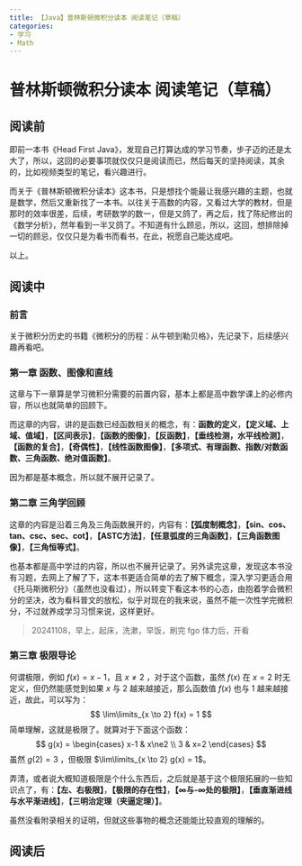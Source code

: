 ```yaml
---
title: 【Java】普林斯顿微积分读本 阅读笔记（草稿）
categories:
- 学习
- Math
---
```


# 普林斯顿微积分读本 阅读笔记（草稿）

## 阅读前

即前一本书《Head First Java》，发现自己打算达成的学习节奏，步子迈的还是太大了，所以，这回的必要事项就仅仅只是阅读而已，然后每天的坚持阅读，其余的，比如视频类型的笔记，看兴趣进行。

而关于《普林斯顿微积分读本》这本书，只是想找个能最让我感兴趣的主题，也就是数学，然后又重新找了一本书。以往关于高数的内容，又看过大学的教材，但是那时的效率很差，后续，考研数学的数一，但是又鸽了，再之后，找了陈纪修出的《数学分析》，然年看到一半又鸽了。不知道有什么顾忌，所以，这回，想排除掉一切的顾忌，仅仅只是为看书而看书，在此，祝愿自己能达成吧。

以上。

## 阅读中

### 前言

关于微积分历史的书籍《微积分的历程：从牛顿到勒贝格》，先记录下，后续感兴趣再看吧。

### 第一章 函数、图像和直线

这章与下一章算是学习微积分需要的前置内容，基本上都是高中数学课上的必修内容，所以也就简单的回顾下。

而这章的内容，讲的是函数已经函数相关的概念，有：**函数的定义**，**【定义域、上域、值域】**，**【区间表示】**，**【函数的图像】**，**【反函数】**，**【垂线检测，水平线检测】**，**【函数的复合】**，**【奇偶性】**，**【线性函数图像】**，**【多项式、有理函数、指数/对数函数、三角函数、绝对值函数】**。

因为都是基本概念，所以就不展开记录了。

### 第二章 三角学回顾

这章的内容是沿着三角及三角函数展开的，内容有：**【弧度制概念】**，**【sin、cos、tan、csc、sec、cot】**，**【ASTC方法】**，**【任意弧度的三角函数】**，**【三角函数图像】**，**【三角恒等式】**。

也基本都是高中学过的内容，所以也不展开记录了。另外读完这章，发现这本书没有习题，去网上了解了下，这本书更适合简单的去了解下概念，深入学习更适合用《托马斯微积分》（虽然也没看过），所以转变下看这本书的心态，由抱着学会微积分的坚决，改为看科普文的放松，似乎对现在的我来说，虽然不能一次性学完微积分，不过就养成学习习惯来说，这样更好。

> 20241108，早上，起床，洗漱，早饭，刷完 fgo 体力后，开看

### 第三章 极限导论

何谓极限，例如 $f(x) = x-1$，且 $x \ne 2$ ，对于这个函数，虽然 $f(x)$ 在 $x = 2$ 时无定义，但仍然能感觉到如果 $x$ 与 $2$ 越来越接近，那么函数值 $f(x)$ 也与 $1$ 越来越接近，故此，可以写为：
$$
\lim\limits_{x \to 2} f(x) = 1
$$
简单理解，这就是极限了。就算对于下面这个函数：
$$
g(x) = \begin{cases} x-1 & x\ne2 \\ 3 & x=2 \end{cases}
$$
虽然 $g(2) = 3$ ，但极限 $\lim\limits_{x \to 2} g(x) = 1$。

弄清，或者说大概知道极限是个什么东西后，之后就是基于这个极限拓展的一些知识点了，有：**【左、右极限】**，**【极限的存在性】**，**【∞与-∞处的极限】**，**【垂直渐进线与水平渐进线】**，**【三明治定理（夹逼定理）】**。

虽然没看附录相关的证明，但就这些事物的概念还能能比较直观的理解的。



## 阅读后



























